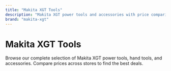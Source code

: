 ```yaml
---
title: "Makita XGT Tools"
description: "Makita XGT power tools and accessories with price comparison"
brand: "makita-xgt"
---
```


# Makita XGT Tools

Browse our complete selection of Makita XGT power tools, hand tools, and accessories. Compare prices across stores to find the best deals.
